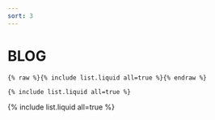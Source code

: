 ```yaml
---
sort: 3
---
```


# BLOG 

```
{% raw %}{% include list.liquid all=true %}{% endraw %}

{% include list.liquid all=true %}
```

{% include list.liquid all=true %}
